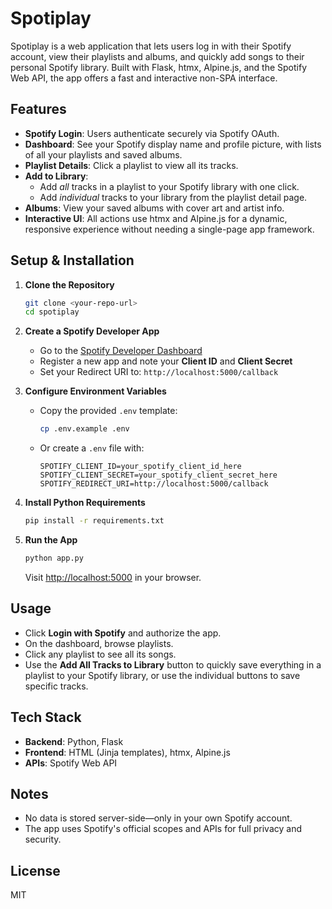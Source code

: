 # Spotiplay

Spotiplay is a web application that lets users log in with their Spotify account, view their playlists and albums, and quickly add songs to their personal Spotify library. Built with Flask, htmx, Alpine.js, and the Spotify Web API, the app offers a fast and interactive non-SPA interface.

## Features

- **Spotify Login**: Users authenticate securely via Spotify OAuth.
- **Dashboard**: See your Spotify display name and profile picture, with lists of all your playlists and saved albums.
- **Playlist Details**: Click a playlist to view all its tracks.
- **Add to Library**:
  - Add *all* tracks in a playlist to your Spotify library with one click.
  - Add *individual* tracks to your library from the playlist detail page.
- **Albums**: View your saved albums with cover art and artist info.
- **Interactive UI**: All actions use htmx and Alpine.js for a dynamic, responsive experience without needing a single-page app framework.

## Setup & Installation

1. **Clone the Repository**

   ```bash
   git clone <your-repo-url>
   cd spotiplay
   ```

2. **Create a Spotify Developer App**
   - Go to the [Spotify Developer Dashboard](https://developer.spotify.com/dashboard/applications)
   - Register a new app and note your **Client ID** and **Client Secret**
   - Set your Redirect URI to: `http://localhost:5000/callback`

3. **Configure Environment Variables**
   - Copy the provided `.env` template:
     ```bash
     cp .env.example .env
     ```
   - Or create a `.env` file with:
     ```env
     SPOTIFY_CLIENT_ID=your_spotify_client_id_here
     SPOTIFY_CLIENT_SECRET=your_spotify_client_secret_here
     SPOTIFY_REDIRECT_URI=http://localhost:5000/callback
     ```

4. **Install Python Requirements**
   ```bash
   pip install -r requirements.txt
   ```

5. **Run the App**
   ```bash
   python app.py
   ```
   Visit [http://localhost:5000](http://localhost:5000) in your browser.

## Usage

- Click **Login with Spotify** and authorize the app.
- On the dashboard, browse playlists.
- Click any playlist to see all its songs.
- Use the **Add All Tracks to Library** button to quickly save everything in a playlist to your Spotify library, or use the individual buttons to save specific tracks.

## Tech Stack
- **Backend**: Python, Flask
- **Frontend**: HTML (Jinja templates), htmx, Alpine.js
- **APIs**: Spotify Web API

## Notes
- No data is stored server-side—only in your own Spotify account.
- The app uses Spotify's official scopes and APIs for full privacy and security.

## License
MIT
